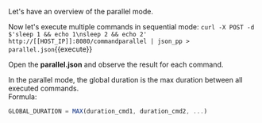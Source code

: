 Let's have an overview of the parallel mode.

Now let's execute multiple commands in sequential mode:
`curl -X POST -d $'sleep 1 && echo 1\nsleep 2 && echo 2' http://[[HOST_IP]]:8080/commandparallel | json_pp > parallel.json`{{execute}}

Open the **parallel.json** and observe the result for each command.  

In the parallel mode, the global duration is the max duration between all executed commands.  
Formula:  
```js
GLOBAL_DURATION = MAX(duration_cmd1, duration_cmd2, ...)
```


